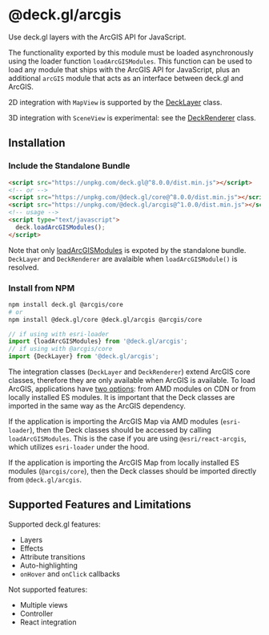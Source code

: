 # @deck.gl/arcgis

Use deck.gl layers with the ArcGIS API for JavaScript.

The functionality exported by this module must be loaded asynchronously using the loader function `loadArcGISModules`.
This function can be used to load any module that ships with the ArcGIS API for JavaScript, plus an additional `arcGIS` module
that acts as an interface between deck.gl and ArcGIS.

2D integration with `MapView` is supported by the [DeckLayer](/docs/api-reference/arcgis/deck-layer.md) class.

3D integration with `SceneView` is experimental: see the [DeckRenderer](/docs/api-reference/arcgis/deck-renderer.md) class.

## Installation

### Include the Standalone Bundle

```html
<script src="https://unpkg.com/deck.gl@^8.0.0/dist.min.js"></script>
<!-- or -->
<script src="https://unpkg.com/@deck.gl/core@^8.0.0/dist.min.js"></script>
<script src="https://unpkg.com/@deck.gl/arcgis@^1.0.0/dist.min.js"></script>
<!-- usage -->
<script type="text/javascript">
  deck.loadArcGISModules();
</script>
```

Note that only [loadArcGISModules](/docs/api-reference/arcgis/load-arcgis-modules.md#usage) is expoted by the standalone bundle. `DeckLayer` and `DeckRenderer` are avalaible when `loadArcGISModule()` is resolved.

### Install from NPM

```bash
npm install deck.gl @arcgis/core
# or
npm install @deck.gl/core @deck.gl/arcgis @arcgis/core
```

```js
// if using with esri-loader
import {loadArcGISModules} from '@deck.gl/arcgis';
// if using with @arcgis/core
import {DeckLayer} from '@deck.gl/arcgis';
```

The integration classes (`DeckLayer` and `DeckRenderer`) extend ArcGIS core classes, therefore they are only available when ArcGIS is available. To load ArcGIS, applications have [two options](https://developers.arcgis.com/javascript/latest/install-and-set-up/): from AMD modules on CDN or from locally installed ES modules. It is important that the Deck classes are imported in the same way as the ArcGIS dependency.

If the application is importing the ArcGIS Map via AMD modules (`esri-loader`), then the Deck classes should be accessed by calling `loadArcGISModules`. This is the case if you are using `@esri/react-arcgis`, which utilizes `esri-loader` under the hood.

If the application is importing the ArcGIS Map from locally installed ES modules (`@arcgis/core`), then the Deck classes should be imported directly from `@deck.gl/arcgis`.


## Supported Features and Limitations

Supported deck.gl features:

- Layers
- Effects
- Attribute transitions
- Auto-highlighting
- `onHover` and `onClick` callbacks

Not supported features:

- Multiple views
- Controller
- React integration
